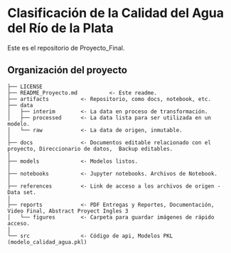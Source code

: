Clasificación de la Calidad del Agua del Río de la Plata
==============================

Este es el repositorio de Proyecto_Final.


Organización del proyecto
------------

    ├── LICENSE
    ├── README_Proyecto.md          <- Este readme.
    ├── artifacts          <- Repositorio, como docs, notebook, etc.
    ├── data
    │   ├── interim        <- La data en proceso de transformación.
    │   ├── processed      <- La data lista para ser utilizada en un modelo.
    │   └── raw            <- La data de origen, inmutable.
    │
    ├── docs               <- Documentos editable relacionado con el proyecto, Direccionario de datos,  Backup editables.
    │
    ├── models             <- Modelos listos.
    │
    ├── notebooks          <- Jupyter notebooks. Archivos de Notebook.
    │
    ├── references         <- Link de acceso a los archivos de origen - Data set.
    │
    ├── reports            <- PDF Entregas y Reportes, Documentación, Video Final, Abstract Proyect Ingles 3
    │   └── figures        <- Carpeta para guardar imágenes de rápido acceso.
    │
    └── src                <- Código de api, Modelos PKL (modelo_calidad_agua.pkl)

